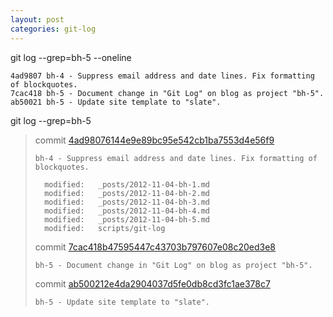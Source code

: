 ```yaml
---
layout: post
categories: git-log 
---
```



git log --grep=bh-5 --oneline

    4ad9807 bh-4 - Suppress email address and date lines. Fix formatting of blockquotes.
    7cac418 bh-5 - Document change in "Git Log" on blog as project "bh-5".
    ab50021 bh-5 - Update site template to "slate".
    


git log --grep=bh-5

> commit [4ad98076144e9e89bc95e542cb1ba7553d4e56f9](https://github.com/bryanhirsch/bryanhirsch.github.com/commit/4ad98076144e9e89bc95e542cb1ba7553d4e56f9)
>
> 
>     bh-4 - Suppress email address and date lines. Fix formatting of blockquotes.
>     
>      	modified:   _posts/2012-11-04-bh-1.md
>      	modified:   _posts/2012-11-04-bh-2.md
>      	modified:   _posts/2012-11-04-bh-3.md
>      	modified:   _posts/2012-11-04-bh-4.md
>      	modified:   _posts/2012-11-04-bh-5.md
>      	modified:   scripts/git-log
> 
> commit [7cac418b47595447c43703b797607e08c20ed3e8](https://github.com/bryanhirsch/bryanhirsch.github.com/commit/7cac418b47595447c43703b797607e08c20ed3e8)
>
> 
>     bh-5 - Document change in "Git Log" on blog as project "bh-5".
> 
> commit [ab500212e4da2904037d5fe0db8cd3fc1ae378c7](https://github.com/bryanhirsch/bryanhirsch.github.com/commit/ab500212e4da2904037d5fe0db8cd3fc1ae378c7)
>
> 
>     bh-5 - Update site template to "slate".
> 
